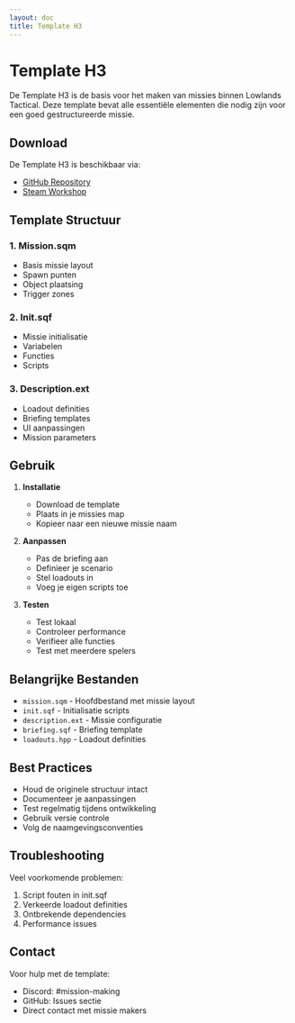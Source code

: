 ```yaml
---
layout: doc
title: Template H3
---
```


# Template H3

De Template H3 is de basis voor het maken van missies binnen Lowlands Tactical. Deze template bevat alle essentiële elementen die nodig zijn voor een goed gestructureerde missie.

## Download

De Template H3 is beschikbaar via:
- [GitHub Repository](https://github.com/lowlands-tactical/template-h3)
- [Steam Workshop](https://steamcommunity.com/sharedfiles/filedetails/?id=your-workshop-id)

## Template Structuur

### 1. Mission.sqm
- Basis missie layout
- Spawn punten
- Object plaatsing
- Trigger zones

### 2. Init.sqf
- Missie initialisatie
- Variabelen
- Functies
- Scripts

### 3. Description.ext
- Loadout definities
- Briefing templates
- UI aanpassingen
- Mission parameters

## Gebruik

1. **Installatie**
   - Download de template
   - Plaats in je missies map
   - Kopieer naar een nieuwe missie naam

2. **Aanpassen**
   - Pas de briefing aan
   - Definieer je scenario
   - Stel loadouts in
   - Voeg je eigen scripts toe

3. **Testen**
   - Test lokaal
   - Controleer performance
   - Verifieer alle functies
   - Test met meerdere spelers

## Belangrijke Bestanden

- `mission.sqm` - Hoofdbestand met missie layout
- `init.sqf` - Initialisatie scripts
- `description.ext` - Missie configuratie
- `briefing.sqf` - Briefing template
- `loadouts.hpp` - Loadout definities

## Best Practices

- Houd de originele structuur intact
- Documenteer je aanpassingen
- Test regelmatig tijdens ontwikkeling
- Gebruik versie controle
- Volg de naamgevingsconventies

## Troubleshooting

Veel voorkomende problemen:
1. Script fouten in init.sqf
2. Verkeerde loadout definities
3. Ontbrekende dependencies
4. Performance issues

## Contact

Voor hulp met de template:
- Discord: #mission-making
- GitHub: Issues sectie
- Direct contact met missie makers 